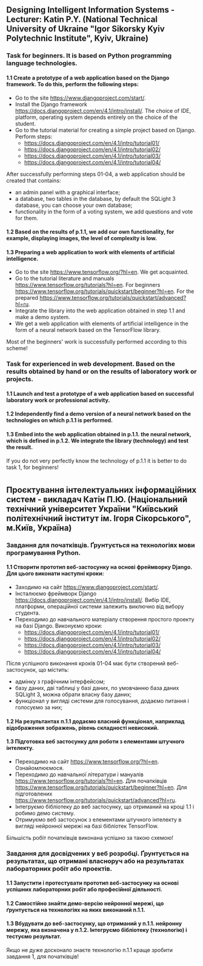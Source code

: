 ## Designing Intelligent Information Systems - Lecturer: Katin P.Y. (National Technical University of Ukraine "Igor Sikorsky Kyiv Polytechnic Institute", Kyiv, Ukraine)

### Task for beginners. It is based on Python programming language technologies.
#### 1.1 Create a prototype of a web application based on the Django framework. To do this, perform the following steps:
- Go to the site https://www.djangoproject.com/start/.
- Install the Django framework https://docs.djangoproject.com/en/4.1/intro/install/. The choice of IDE, platform, operating system depends entirely on the choice of the student.
- Go to the tutorial material for creating a simple project based on Django. Perform steps: 
  - https://docs.djangoproject.com/en/4.1/intro/tutorial01/
  - https://docs.djangoproject.com/en/4.1/intro/tutorial02/
  - https://docs.djangoproject.com/en/4.1/intro/tutorial03/
  - https://docs.djangoproject.com/en/4.1/intro/tutorial04/

After successfully performing steps 01-04, a web application should be created that contains:
- an admin panel with a graphical interface;
- a database, two tables in the database, by default the SQLight 3 database, you can choose your own database;
- functionality in the form of a voting system, we add questions and vote for them.

#### 1.2 Based on the results of p.1.1, we add our own functionality, for example, displaying images, the level of complexity is low.

#### 1.3 Preparing a web application to work with elements of artificial intelligence.
- Go to the site https://www.tensorflow.org/?hl=en. We get acquainted.
- Go to the tutorial literature and manuals https://www.tensorflow.org/tutorials?hl=en. For beginners https://www.tensorflow.org/tutorials/quickstart/beginner?hl=en. For the prepared https://www.tensorflow.org/tutorials/quickstart/advanced?hl=ru.
- Integrate the library into the web application obtained in step 1.1 and make a demo system.
- We get a web application with elements of artificial intelligence in the form of a neural network based on the TensorFlow library.

Most of the beginners' work is successfully performed according to this scheme!

### Task for experienced in web development. Based on the results obtained by hand or on the results of laboratory work or projects.
#### 1.1 Launch and test a prototype of a web application based on successful laboratory work or professional activity.

#### 1.2 Independently find a demo version of a neural network based on the technologies on which p.1.1 is performed.

#### 1.3 Embed into the web application obtained in p.1.1. the neural network, which is defined in p.1.2. We integrate the library (technology) and test the result.

If you do not very perfectly know the technology of p.1.1 it is better to do task 1, for beginners!

#

## Проєктування інтелектуальних інформаційних систем - викладач Катін П.Ю. (Національний технічний університет України "Київський політехнічний інститут ім. Ігоря Сікорського", м.Київ, Україна)

### Завдання для початківців. Ґрунтується на технологіях мови програмування Python.
#### 1.1 Створити прототип веб-застосунку на основі фреймворку Django. Для цього виконати наступні кроки:
- Заходимо на сайт https://www.djangoproject.com/start/.
- Інсталюємо фреймворк Django https://docs.djangoproject.com/en/4.1/intro/install/. Вибір IDE, платформи, операційної системи залежить виключно від вибору студента.
- Переходимо до навчального матеріалу створення простого проекту на базі Django. Виконуємо кроки: 
  - https://docs.djangoproject.com/en/4.1/intro/tutorial01/
  - https://docs.djangoproject.com/en/4.1/intro/tutorial02/
  - https://docs.djangoproject.com/en/4.1/intro/tutorial03/
  - https://docs.djangoproject.com/en/4.1/intro/tutorial04/

Після успішного виконання кроків 01-04 має бути створений веб-застосунок, що містить:
- адмінку з графічним інтерфейсом;
- базу даних, дві таблиці у базі даних, по умовчанню база даних SQLight 3, можна обрати власну базу даних;
- функціонал у вигляді системи для голосування, додаємо питання і голосуємо за них;

#### 1.2 На результантах п.1.1 додаємо власний функціонал, наприклад відображення зображень, рівень складності невисокий.

#### 1.3 Підготовка веб застосунку для роботи з елементами штучного інтелекту.
- Переходимо на сайт https://www.tensorflow.org/?hl=en. Ознайомлюємося.
- Переходимо до навчальної літератури і мануалів https://www.tensorflow.org/tutorials?hl=en. Для початківців https://www.tensorflow.org/tutorials/quickstart/beginner?hl=en. Для підготовлених https://www.tensorflow.org/tutorials/quickstart/advanced?hl=ru.
- Інтегруємо бібліотеку до веб застосунку, що отриманий на кроці 1.1 і робимо демо систему.
- Отримуємо веб застосунок з елементами штучного інтелекту в вигляді нейронної мережі на базі бібліотек TensorFlow.

Більшість робіт початківців виконана успішно за такою схемою!

### Завдання для досвідчених у веб розробці. Ґрунтується на результатах, що отримані власноруч або на результатах лабораторних робіт або проектів.
#### 1.1 Запустити і протестувати прототип веб-застосунку на основі успішних лабораторних робіт або професійної діяльності.

#### 1.2 Самостійно знайти демо-версію нейронної мережі, що ґрунтується на технологіях на яких виконаний п.1.1.

#### 1.3 Вбудувати до веб-застосунку, що отриманий у п.1.1. нейронну мережу, яка визначена у п.1.2. Інтегруємо бібліотеку (технологію) і тестуємо результат.

Якщо не дуже досконало знаєте технологію п.1.1 краще зробити завдання 1, для початківців!
